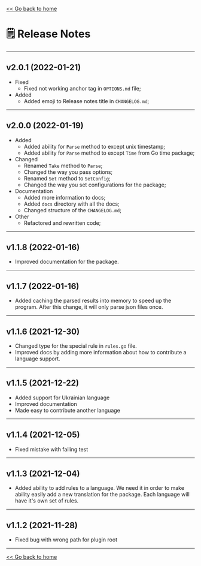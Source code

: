 [<< Go back to home](https://github.com/SerhiiCho/timeago/blob/master/README.md)

# 🗒 Release Notes

----

## v2.0.1 (2022-01-21)

- Fixed
    - Fixed not working anchor tag in `OPTIONS.md` file;
- Added
    - Added emoji to Release notes title in `CHANGELOG.md`;

----

## v2.0.0 (2022-01-19)

- Added
    - Added ability for `Parse` method to except unix timestamp;
    - Added ability for `Parse` method to except `Time` from Go time package;
- Changed
    - Renamed `Take` method to `Parse`;
    - Changed the way you pass options;
    - Renamed `Set` method to `SetConfig`;
    - Changed the way you set configurations for the package;
- Documentation
    - Added more information to docs;
    - Added `docs` directory with all the docs;
    - Changed structure of the `CHANGELOG.md`;
- Other
    - Refactored and rewritten code;

----

## v1.1.8 (2022-01-16)

- Improved documentation for the package.

----

## v1.1.7 (2022-01-16)

- Added caching the parsed results into memory to speed up the program. After this change, it will only parse json files once.

----

## v1.1.6 (2021-12-30)

- Changed type for the special rule in `rules.go` file.
- Improved docs by adding more information about how to contribute a language support.

----

## v1.1.5 (2021-12-22)

- Added support for Ukrainian language
- Improved documentation
- Made easy to contribute another language

----

## v1.1.4 (2021-12-05)

- Fixed mistake with failing test

----

## v1.1.3 (2021-12-04)

- Added ability to add rules to a language. We need it in order to make ability easily add a new translation for the package. Each language will have it's own set of rules.

----

## v1.1.2 (2021-11-28)

- Fixed bug with wrong path for plugin root

----

[<< Go back to home](https://github.com/SerhiiCho/timeago/blob/master/README.md)